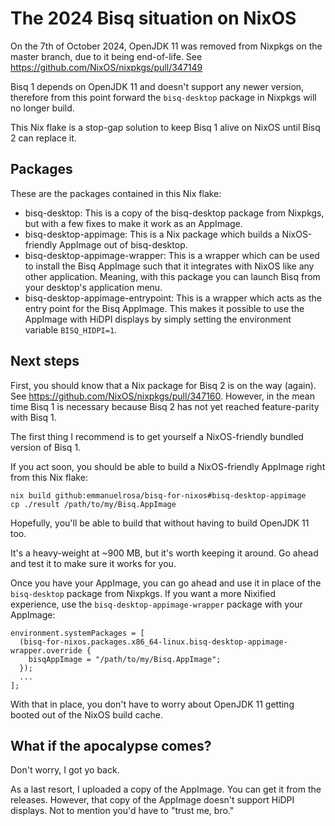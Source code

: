 # The 2024 Bisq situation on NixOS

On the 7th of October 2024, OpenJDK 11 was removed from Nixpkgs on the master branch, due to it being end-of-life. See https://github.com/NixOS/nixpkgs/pull/347149

Bisq 1 depends on OpenJDK 11 and doesn't support any newer version, therefore from this point forward the `bisq-desktop` package in Nixpkgs will no longer build.

This Nix flake is a stop-gap solution to keep Bisq 1 alive on NixOS until Bisq 2 can replace it.

## Packages

These are the packages contained in this Nix flake:

- bisq-desktop: This is a copy of the bisq-desktop package from Nixpkgs, but with a few fixes to make it work as an AppImage.
- bisq-desktop-appimage: This is a Nix package which builds a NixOS-friendly AppImage out of bisq-desktop.
- bisq-desktop-appimage-wrapper: This is a wrapper which can be used to install the Bisq AppImage such that it integrates with NixOS like any other application. Meaning, with this package you can launch Bisq from your desktop's application menu.
- bisq-desktop-appimage-entrypoint: This is a wrapper which acts as the entry point for the Bisq AppImage. This makes it possible to use the AppImage with HiDPI displays by simply setting the environment variable `BISQ_HIDPI=1`.

## Next steps

First, you should know that a Nix package for Bisq 2 is on the way (again). See https://github.com/NixOS/nixpkgs/pull/347160. However, in the mean time Bisq 1 is necessary because Bisq 2 has not yet reached feature-parity with Bisq 1.

The first thing I recommend is to get yourself a NixOS-friendly bundled version of Bisq 1.

If you act soon, you should be able to build a NixOS-friendly AppImage right from this Nix flake:

```
nix build github:emmanuelrosa/bisq-for-nixos#bisq-desktop-appimage
cp ./result /path/to/my/Bisq.AppImage
```

Hopefully, you'll be able to build that without having to build OpenJDK 11 too.

It's a heavy-weight at ~900 MB, but it's worth keeping it around. Go ahead and test it to make sure it works for you.


Once you have your AppImage, you can go ahead and use it in place of the `bisq-desktop` package from Nixpkgs. If you want a more Nixified experience, use the `bisq-desktop-appimage-wrapper` package with your AppImage:

```
environment.systemPackages = [
  (bisq-for-nixos.packages.x86_64-linux.bisq-desktop-appimage-wrapper.override {
    bisqAppImage = "/path/to/my/Bisq.AppImage";
  });
  ...
];
```

With that in place, you don't have to worry about OpenJDK 11 getting booted out of the NixOS build cache.

## What if the apocalypse comes?

Don't worry, I got yo back.

As a last resort, I uploaded a copy of the AppImage. You can get it from the releases. However, that copy of the AppImage doesn't support HiDPI displays. Not to mention you'd have to "trust me, bro." 
